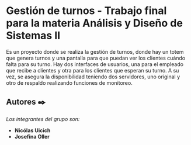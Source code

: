 # Gestión de turnos - Trabajo final para la materia Análisis y Diseño de Sistemas II

Es un proyecto donde se realiza la gestión de turnos, donde hay un totem que genera turnos y una pantalla para que puedan ver los clientes cuándo falta para su turno. Hay dos interfaces de usuarios, una para el empleado que recibe a clientes y otra para los clientes que esperan su turno. A su vez, se asegura la disponibilidad teniendo dos servidores, uno original y otro de respaldo realizando funciones de monitoreo. 

## Autores ✒️

_Los integrantes del grupo son:_

* **Nicólas Uicich** 
* **Josefina Oller** 
